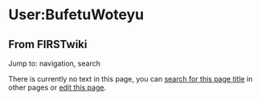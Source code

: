 # User:BufetuWoteyu

## From FIRSTwiki

Jump to: navigation, search

There is currently no text in this page, you can [search for this page title](Special:Search/BufetuWoteyu "Special:Search/BufetuWoteyu") in other pages or [edit this page](http://www.firstwiki.net/index.php?title=User:BufetuWoteyu&action=edit "http://www.firstwiki.net/index.php?title=User:BufetuWoteyu&action=edit").
